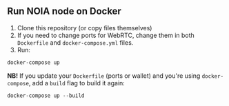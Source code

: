 ## Run NOIA node on Docker
1. Clone this repository (or copy files themselves)
2. If you need to change ports for WebRTC, change them in both `Dockerfile` and `docker-compose.yml` files.
3. Run:
```sh
docker-compose up
```

**NB!** If you update your `Dockerfile` (ports or wallet) and you're using `docker-compose`, add a `build` flag to build it again:

```
docker-compose up --build
```
